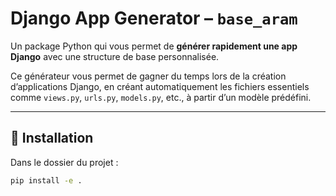 # Django App Generator – `base_aram`

Un package Python qui vous permet de **générer rapidement une app Django** avec une structure de base personnalisée.

Ce générateur vous permet de gagner du temps lors de la création d’applications Django, en créant automatiquement les fichiers essentiels comme `views.py`, `urls.py`, `models.py`, etc., à partir d’un modèle prédéfini.

---

## 🚀 Installation

Dans le dossier du projet :

```bash
pip install -e .
